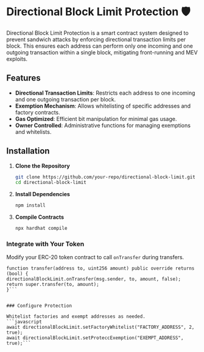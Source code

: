 # Directional Block Limit Protection 🛡️

Directional Block Limit Protection is a smart contract system designed to prevent sandwich attacks by enforcing directional transaction limits per block. This ensures each address can perform only one incoming and one outgoing transaction within a single block, mitigating front-running and MEV exploits.

## Features

- **Directional Transaction Limits**: Restricts each address to one incoming and one outgoing transaction per block.
- **Exemption Mechanism**: Allows whitelisting of specific addresses and factory contracts.
- **Gas Optimized**: Efficient bit manipulation for minimal gas usage.
- **Owner Controlled**: Administrative functions for managing exemptions and whitelists.

## Installation

1. **Clone the Repository**

   ```bash
   git clone https://github.com/your-repo/directional-block-limit.git
   cd directional-block-limit
   ```

2. **Install Dependencies**

   ```bash
   npm install
   ```

3. **Compile Contracts**

   ```bash
   npx hardhat compile
   ```


### Integrate with Your Token

Modify your ERC-20 token contract to call `onTransfer` during transfers.

```solidity
function transfer(address to, uint256 amount) public override returns (bool) {
directionalBlockLimit.onTransfer(msg.sender, to, amount, false);
return super.transfer(to, amount);
}```


### Configure Protection

Whitelist factories and exempt addresses as needed.
```javascript
await directionalBlockLimit.setFactoryWhitelist("FACTORY_ADDRESS", 2, true);
await directionalBlockLimit.setProteccExemption("EXEMPT_ADDRESS", true);```